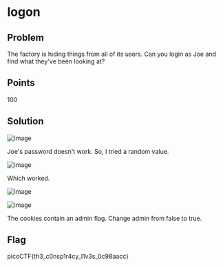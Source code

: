 # logon

## Problem
The factory is hiding things from all of its users. Can you login as Joe and find what they've been looking at?

## Points
100

## Solution
![image](https://github.com/Anushri-Sakhardande/Cryptonite_STP/assets/118385974/f4db5df5-1a91-4015-b1cc-9a42d5d2e4e6)

Joe's password doesn't work. So, I tried a random value.

![image](https://github.com/Anushri-Sakhardande/Cryptonite_STP/assets/118385974/fd76a928-3c76-41d1-a633-d7eab09f0a0e)

Which worked.

![image](https://github.com/Anushri-Sakhardande/Cryptonite_STP/assets/118385974/f7aafc1a-34d1-4909-895b-8d42fdada88f)

![image](https://github.com/Anushri-Sakhardande/Cryptonite_STP/assets/118385974/99c60fa2-28ea-4c09-af58-c261e9dbf2b7)

The cookies contain an admin flag.
Change admin from false to true.

## Flag

picoCTF{th3_c0nsp1r4cy_l1v3s_0c98aacc}

